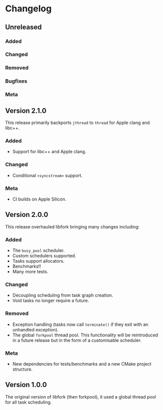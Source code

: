 # Changelog

<!-- ## Unreleased

### Added

### Changed

### Removed

### Bugfixes

### Meta  -->

## Unreleased

### Added

### Changed

### Removed

### Bugfixes

### Meta 

## Version 2.1.0

This release primarily backports ``jthread`` to ``thread`` for Apple clang and libc++.

### Added

- Support for libc++ and Apple clang.

### Changed

- Conditional ``<syncstream>`` support.

### Meta 

- CI builds on Apple Silicon.

## Version 2.0.0

This release overhauled libfork bringing many changes including:

### Added

- The ``busy_pool`` scheduler.
- Custom schedulers supported.
- Tasks support allocators.
- Benchmarks!!
- Many more tests.

### Changed

- Decoupling scheduling from task graph creation.
- Void tasks no longer require a future.

### Removed

- Exception handling (tasks now call ``terminate()`` if they exit with an unhandled exception).
- The global ``forkpool`` thread pool. This functionality will be reintroduced in a future release but in the form of a customisable scheduler.

### Meta 

- New dependencies for tests/benchmarks and a new CMake project structure.

## Version 1.0.0

The original version of libfork (then forkpool), it used a global thread pool for all task scheduling.
